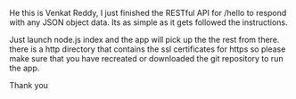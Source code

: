 He this is Venkat Reddy, I just finished the RESTful API for /hello to respond with any JSON object data. Its as simple as it gets followed the instructions.

Just launch node.js index and the app will pick up the the rest from there. there is a http directory that contains the ssl certificates for https so please make sure that you have recreated or downloaded the git repository to run the app.

Thank you
